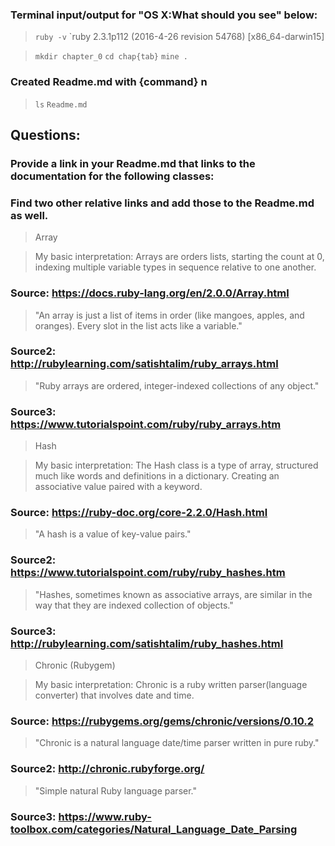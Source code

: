 ### Terminal input/output for "OS X:What should you see" below:
>`ruby -v`
>`ruby 2.3.1p112 (2016-4-26 revision 54768) [x86_64-darwin15]

>`mkdir chapter_0`
>`cd chap{tab}`
>`mine .`
### Created Readme.md with {command} n
>`ls`
>`Readme.md`

## Questions: 

### Provide a link in your Readme.md that links to the documentation for the following classes:
### Find two other relative links and add those to the Readme.md as well.
> Array

> My basic interpretation: Arrays are orders lists,
starting the count at 0, 
indexing multiple variable types in sequence relative to one another. 
### Source: https://docs.ruby-lang.org/en/2.0.0/Array.html

> "An array is just a list of items in order (like mangoes, apples, and oranges). 
Every slot in the list acts like a variable."
### Source2: http://rubylearning.com/satishtalim/ruby_arrays.html

> "Ruby arrays are ordered, integer-indexed collections of any object."
### Source3: https://www.tutorialspoint.com/ruby/ruby_arrays.htm

> Hash

> My basic interpretation: The Hash class is a type of array, 
structured much like words and definitions in a dictionary.
Creating an associative value paired with a keyword.
### Source: https://ruby-doc.org/core-2.2.0/Hash.html

> "A hash is a value of key-value pairs."
### Source2: https://www.tutorialspoint.com/ruby/ruby_hashes.htm

> "Hashes, sometimes known as associative arrays, are similar in the way that they are indexed collection of objects."
### Source3: http://rubylearning.com/satishtalim/ruby_hashes.html

> Chronic (Rubygem)

> My basic interpretation: Chronic is a ruby written parser(language converter)
that involves date and time.
### Source: https://rubygems.org/gems/chronic/versions/0.10.2

> "Chronic is a natural language date/time parser written in pure ruby."
### Source2: http://chronic.rubyforge.org/

> "Simple natural Ruby language parser."
### Source3: https://www.ruby-toolbox.com/categories/Natural_Language_Date_Parsing